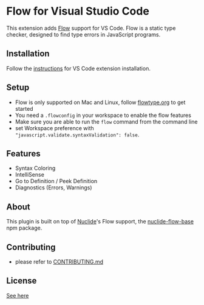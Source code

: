 # Flow for Visual Studio Code

This extension adds [Flow](http://flowtype.org) support for VS Code. Flow is a static type checker, designed to find type errors in JavaScript programs.

## Installation

Follow the [instructions](https://code.visualstudio.com/docs/editor/extension-gallery) for VS Code extension installation.

## Setup

* Flow is only supported on Mac and Linux, follow [flowtype.org](http://flowtype.org/docs/getting-started.html#_) to get started
* You need a `.flowconfig` in your workspace to enable the flow features
* Make sure you are able to run the `flow` command from the command line
* set Workspace preference with `"javascript.validate.syntaxValidation": false`.

## Features

* Syntax Coloring
* IntelliSense
* Go to Definition / Peek Definition
* Diagnostics (Errors, Warnings)

## About

This plugin is built on top of [Nuclide](https://github.com/facebook/nuclide)'s Flow support, the [nuclide-flow-base](https://github.com/facebook/nuclide/tree/master/pkg/nuclide/flow-base) npm package.

## Contributing

* please refer to [CONTRIBUTING.md](CONTRIBUTING.md)

## License
[See here](LICENSE)
